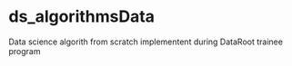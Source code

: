 # ds_algorithmsData
Data science algorith from scratch implementent during DataRoot trainee program

